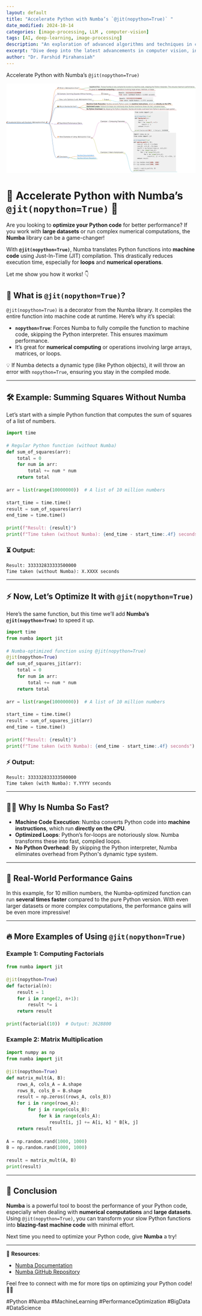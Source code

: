 ```yaml
---
layout: default
title: "Accelerate Python with Numba’s `@jit(nopython=True)` "
date_modified: 2024-10-14
categories: [image-processing, LLM , computer-vision]
tags: [AI, deep-learning, image-processing]
description: "An exploration of advanced algorithms and techniques in computer vision, ML, DL, LLM, LLMOPs, DevOps."
excerpt: "Dive deep into the latest advancements in computer vision, including deep learning methodologies and real-time image processing."
author: "Dr. Farshid Pirahansiah"
---
```


Accelerate Python with Numba’s `@jit(nopython=True)` 

<img src="/farshid/content/CUDA_numba_jit_tutorial.png" alt="Accelerate Python with Numba’s `@jit(nopython=True)` " style="max-width: 100%; height: auto;">

# 🚀 Accelerate Python with Numba’s `@jit(nopython=True)` 🚀

Are you looking to **optimize your Python code** for better performance? If you work with **large datasets** or run complex numerical computations, the **Numba** library can be a game-changer!

With **`@jit(nopython=True)`**, Numba translates Python functions into **machine code** using Just-In-Time (JIT) compilation. This drastically reduces execution time, especially for **loops** and **numerical operations**.

Let me show you how it works! 👇

## 🚀 What is `@jit(nopython=True)`?

`@jit(nopython=True)` is a decorator from the Numba library. It compiles the entire function into machine code at runtime. Here’s why it’s special:

- **`nopython=True`**: Forces Numba to fully compile the function to machine code, skipping the Python interpreter. This ensures maximum performance.
- It’s great for **numerical computing** or operations involving large arrays, matrices, or loops.

💡 If Numba detects a dynamic type (like Python objects), it will throw an error with `nopython=True`, ensuring you stay in the compiled mode.

---

## 🛠️ Example: Summing Squares Without Numba

Let’s start with a simple Python function that computes the sum of squares of a list of numbers.

```python
import time

# Regular Python function (without Numba)
def sum_of_squares(arr):
    total = 0
    for num in arr:
        total += num * num
    return total

arr = list(range(10000000))  # A list of 10 million numbers

start_time = time.time()
result = sum_of_squares(arr)
end_time = time.time()

print(f"Result: {result}")
print(f"Time taken (without Numba): {end_time - start_time:.4f} seconds")
```

### ⏳ Output:
```
Result: 333332833333500000
Time taken (without Numba): X.XXXX seconds
```

---

## ⚡ Now, Let’s Optimize It with `@jit(nopython=True)`

Here’s the same function, but this time we’ll add **Numba’s `@jit(nopython=True)`** to speed it up.

```python
import time
from numba import jit

# Numba-optimized function using @jit(nopython=True)
@jit(nopython=True)
def sum_of_squares_jit(arr):
    total = 0
    for num in arr:
        total += num * num
    return total

arr = list(range(10000000))  # A list of 10 million numbers

start_time = time.time()
result = sum_of_squares_jit(arr)
end_time = time.time()

print(f"Result: {result}")
print(f"Time taken (with Numba): {end_time - start_time:.4f} seconds")
```

### ⚡ Output:
```
Result: 333332833333500000
Time taken (with Numba): Y.YYYY seconds
```

---

## 🧑‍🏫 Why Is Numba So Fast?

- **Machine Code Execution**: Numba converts Python code into **machine instructions**, which run **directly on the CPU**.
- **Optimized Loops**: Python’s for-loops are notoriously slow. Numba transforms these into fast, compiled loops.
- **No Python Overhead**: By skipping the Python interpreter, Numba eliminates overhead from Python's dynamic type system.

---

## 🚀 Real-World Performance Gains

In this example, for 10 million numbers, the Numba-optimized function can run **several times faster** compared to the pure Python version. With even larger datasets or more complex computations, the performance gains will be even more impressive!

---

## 🔥 More Examples of Using `@jit(nopython=True)`

### Example 1: Computing Factorials

```python
from numba import jit

@jit(nopython=True)
def factorial(n):
    result = 1
    for i in range(2, n+1):
        result *= i
    return result

print(factorial(10))  # Output: 3628800
```

### Example 2: Matrix Multiplication

```python
import numpy as np
from numba import jit

@jit(nopython=True)
def matrix_mult(A, B):
    rows_A, cols_A = A.shape
    rows_B, cols_B = B.shape
    result = np.zeros((rows_A, cols_B))
    for i in range(rows_A):
        for j in range(cols_B):
            for k in range(cols_A):
                result[i, j] += A[i, k] * B[k, j]
    return result

A = np.random.rand(1000, 1000)
B = np.random.rand(1000, 1000)

result = matrix_mult(A, B)
print(result)
```

---

## 🚀 Conclusion

**Numba** is a powerful tool to boost the performance of your Python code, especially when dealing with **numerical computations** and **large datasets**. Using `@jit(nopython=True)`, you can transform your slow Python functions into **blazing-fast machine code** with minimal effort.

Next time you need to optimize your Python code, give **Numba** a try!

---

🔗 **Resources**:
- [Numba Documentation](https://numba.pydata.org/)
- [Numba GitHub Repository](https://github.com/numba/numba)

Feel free to connect with me for more tips on optimizing your Python code! 👨‍💻

#Python #Numba #MachineLearning #PerformanceOptimization #BigData #DataScience
